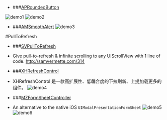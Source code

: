 * ###[APRoundedButton](https://github.com/elpsk/APRoundedButton)

![demo1](https://github.com/elpsk/APRoundedButton/blob/master/ss-b.png)
![demo2](https://github.com/elpsk/APRoundedButton/blob/master/ss-d.png)

* ###[AMSmoothAlert](https://github.com/mtonio91/AMSmoothAlert)
![demo3](https://raw.githubusercontent.com/mtonio91/AMSmoothAlert/master/screenCapture.gif)

#PullToRefresh

* ###[SVPullToRefresh](https://github.com/samvermette/SVPullToRefresh)
* Give pull-to-refresh & infinite scrolling to any UIScrollView with 1 line of code. 
<http://samvermette.com/314>
![]()

* ###[XHRefreshControl](https://github.com/xhzengAIB/XHRefreshControl)
* XHRefreshControl 是一款高扩展性、低耦合度的下拉刷新、上提加载更多的组件。
![demo4](https://github.com/xhzengAIB/LearnEnglish/raw/master/Screenshots/XHRefreshControl.gif)

* ###[MZFormSheetController](https://github.com/m1entus/MZFormSheetController)
* An alternative to the native iOS `UIModalPresentationFormSheet`
![demo5](https://raw.githubusercontent.com/m1entus/MZFormSheetController/master/Screens/animation1.gif)
![demo6](https://raw.github.com/m1entus/MZFormSheetController/master/Screens/animation.gif)